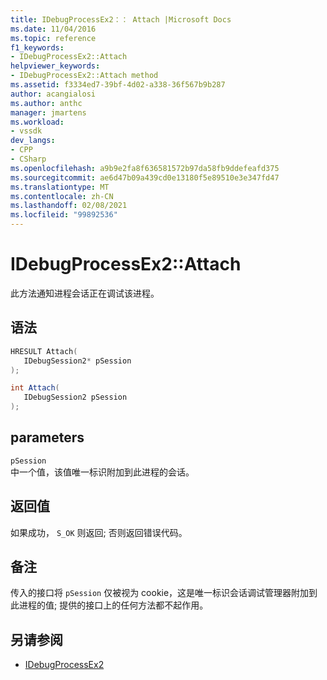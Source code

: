 ```yaml
---
title: IDebugProcessEx2：： Attach |Microsoft Docs
ms.date: 11/04/2016
ms.topic: reference
f1_keywords:
- IDebugProcessEx2::Attach
helpviewer_keywords:
- IDebugProcessEx2::Attach method
ms.assetid: f3334ed7-39bf-4d02-a338-36f567b9b287
author: acangialosi
ms.author: anthc
manager: jmartens
ms.workload:
- vssdk
dev_langs:
- CPP
- CSharp
ms.openlocfilehash: a9b9e2fa8f636581572b97da58fb9ddefeafd375
ms.sourcegitcommit: ae6d47b09a439cd0e13180f5e89510e3e347fd47
ms.translationtype: MT
ms.contentlocale: zh-CN
ms.lasthandoff: 02/08/2021
ms.locfileid: "99892536"
---
```

# <a name="idebugprocessex2attach"></a>IDebugProcessEx2::Attach
此方法通知进程会话正在调试该进程。

## <a name="syntax"></a>语法

```cpp
HRESULT Attach( 
   IDebugSession2* pSession
);
```

```csharp
int Attach(
   IDebugSession2 pSession
);
```

## <a name="parameters"></a>parameters
`pSession`\
中一个值，该值唯一标识附加到此进程的会话。

## <a name="return-value"></a>返回值
 如果成功， `S_OK` 则返回; 否则返回错误代码。

## <a name="remarks"></a>备注
 传入的接口将 `pSession` 仅被视为 cookie，这是唯一标识会话调试管理器附加到此进程的值; 提供的接口上的任何方法都不起作用。

## <a name="see-also"></a>另请参阅
- [IDebugProcessEx2](../../../extensibility/debugger/reference/idebugprocessex2.md)
